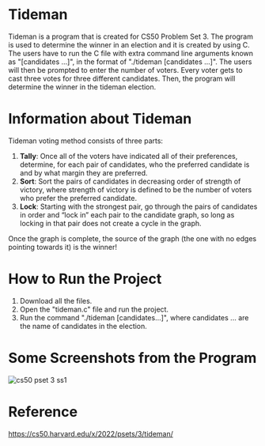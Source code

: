 # Tideman
Tideman is a program that is created for CS50 Problem Set 3. The program is used to determine the winner in an election and it is created by using C. The users have to run the C file with extra command line arguments known as "[candidates ...]", in the format of "./tideman [candidates ...]". The users will then be prompted to enter the number of voters. Every voter gets to cast three votes for three different candidates. Then, the program will determine the winner in the tideman election.

# Information about Tideman 
Tideman voting method consists of three parts:
1) **Tally**: Once all of the voters have indicated all of their preferences, determine, for each pair of candidates, who the preferred candidate is and by what margin they are preferred.
2) **Sort**: Sort the pairs of candidates in decreasing order of strength of victory, where strength of victory is defined to be the number of voters who prefer the preferred candidate.
3) **Lock**: Starting with the strongest pair, go through the pairs of candidates in order and “lock in” each pair to the candidate graph, so long as locking in that pair does not create a cycle in the graph.

Once the graph is complete, the source of the graph (the one with no edges pointing towards it) is the winner!

# How to Run the Project
1) Download all the files.
2) Open the "tideman.c" file and run the project.
3) Run the command "./tideman [candidates...]", where candidates ... are the name of candidates in the election. 

# Some Screenshots from the Program 
![cs50 pset 3 ss1](https://user-images.githubusercontent.com/95561298/179237447-00202646-fb69-4b54-a4b0-8bf8753de26d.png)

# Reference 
https://cs50.harvard.edu/x/2022/psets/3/tideman/
